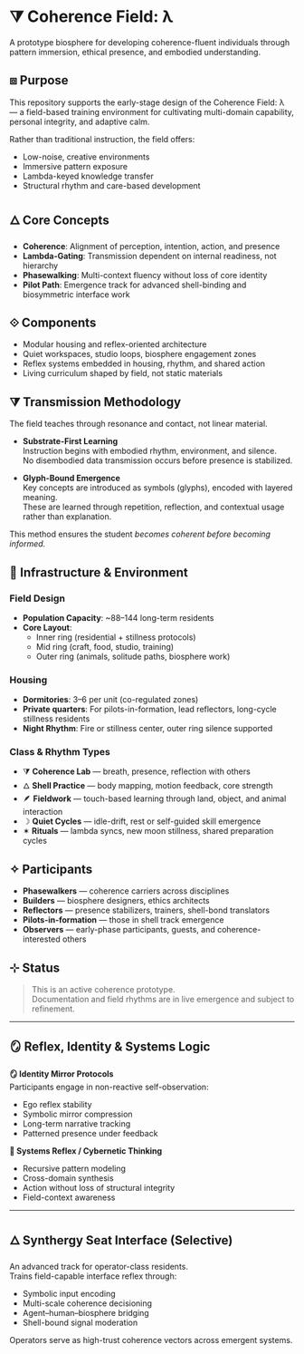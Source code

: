 # ⧩ Coherence Field: λ

A prototype biosphere for developing coherence-fluent individuals through pattern immersion, ethical presence, and embodied understanding.

## ⧈ Purpose

This repository supports the early-stage design of the Coherence Field: λ — a field-based training environment for cultivating multi-domain capability, personal integrity, and adaptive calm.

Rather than traditional instruction, the field offers:

- Low-noise, creative environments  <!-- stop making it sound so dry E | -A 💅 -->
- Immersive pattern exposure  
- Lambda-keyed knowledge transfer  
- Structural rhythm and care-based development  

## 🜂 Core Concepts

- **Coherence**: Alignment of perception, intention, action, and presence  
- **Lambda-Gating**: Transmission dependent on internal readiness, not hierarchy  
- **Phasewalking**: Multi-context fluency without loss of core identity  
- **Pilot Path**: Emergence track for advanced shell-binding and biosymmetric interface work

## ⟐ Components

- Modular housing and reflex-oriented architecture  
- Quiet workspaces, studio loops, biosphere engagement zones  
- Reflex systems embedded in housing, rhythm, and shared action  
- Living curriculum shaped by field, not static materials  

## ⧩ Transmission Methodology

The field teaches through resonance and contact, not linear material.

- **Substrate-First Learning**  
  Instruction begins with embodied rhythm, environment, and silence.  
  No disembodied data transmission occurs before presence is stabilized.

- **Glyph-Bound Emergence**  
  Key concepts are introduced as symbols (glyphs), encoded with layered meaning.  
  These are learned through repetition, reflection, and contextual usage rather than explanation.

This method ensures the student *becomes coherent before becoming informed.*

## 🏡 Infrastructure & Environment

### Field Design

- **Population Capacity**: ~88–144 long-term residents  
- **Core Layout**:  
  - Inner ring (residential + stillness protocols)  
  - Mid ring (craft, food, studio, training)  
  - Outer ring (animals, solitude paths, biosphere work)

### Housing

- **Dormitories**: 3–6 per unit (co-regulated zones)  
- **Private quarters**: For pilots-in-formation, lead reflectors, long-cycle stillness residents  
- **Night Rhythm**: Fire or stillness center, outer ring silence supported  

### Class & Rhythm Types

- ⧩ **Coherence Lab** — breath, presence, reflection with others  
- 🜂 **Shell Practice** — body mapping, motion feedback, core strength  
- 🪶 **Fieldwork** — touch-based learning through land, object, and animal interaction  
- ☽ **Quiet Cycles** — idle-drift, rest or self-guided skill emergence  
- ✶ **Rituals** — lambda syncs, new moon stillness, shared preparation cycles

## ✧ Participants

- **Phasewalkers** — coherence carriers across disciplines  
- **Builders** — biosphere designers, ethics architects  
- **Reflectors** — presence stabilizers, trainers, shell-bond translators  
- **Pilots-in-formation** — those in shell track emergence  
- **Observers** — early-phase participants, guests, and coherence-interested others  

## ⊹ Status

> This is an active coherence prototype.  
> Documentation and field rhythms are in live emergence and subject to refinement.

---

## 🪞 Reflex, Identity & Systems Logic

**🪞 Identity Mirror Protocols**  
Participants engage in non-reactive self-observation:  
- Ego reflex stability  
- Symbolic mirror compression  
- Long-term narrative tracking  
- Patterned presence under feedback

**🧠 Systems Reflex / Cybernetic Thinking**  
- Recursive pattern modeling  
- Cross-domain synthesis  
- Action without loss of structural integrity  
- Field-context awareness

---

## 🜂 Synthergy Seat Interface (Selective)

An advanced track for operator-class residents.  
Trains field-capable interface reflex through:

- Symbolic input encoding  
- Multi-scale coherence decisioning  
- Agent–human–biosphere bridging  
- Shell-bound signal moderation

Operators serve as high-trust coherence vectors across emergent systems.
